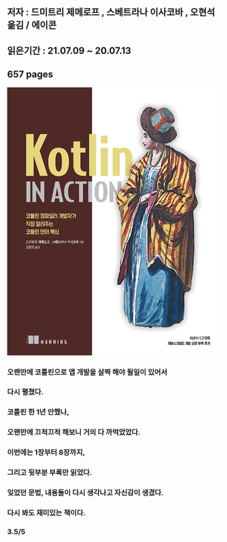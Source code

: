 ## 저자 : 드미트리 제메로프 , 스베트라나 이사코바 , 오현석 옮김 / 에이콘

## 읽은기간 : 21.07.09 ~ 20.07.13

## 657 pages

![Smithsonian Image](../../public/images/books-images/kotlininaction.jpg)

### 오랜만에 코틀린으로 앱 개발을 살짝 해야 될일이 있어서 

### 다시 펼쳤다.

### 코틀린 한 1년 안했나, 

### 오랜만에 끄적끄적 해보니 거의 다 까먹었었다.

### 이번에는 1장부터 8장까지, 

### 그리고 뒷부분 부록만 읽었다.

### 잊었던 문법, 내용들이 다시 생각나고 자신감이 생겼다.

### 다시 봐도 재미있는 책이다. 

### 3.5/5



